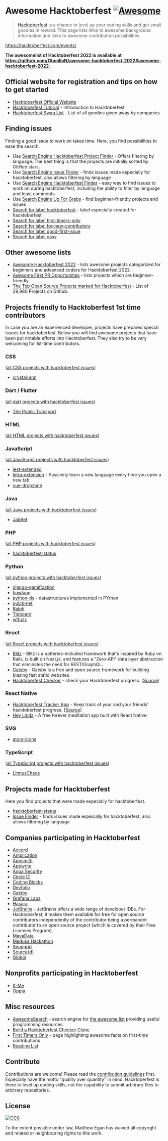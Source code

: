 # Awesome Hacktoberfest [![Awesome](https://cdn.rawgit.com/sindresorhus/awesome/d7305f38d29fed78fa85652e3a63e154dd8e8829/media/badge.svg)](https://github.com/sindresorhus/awesome)

> [Hacktoberfest](https://hacktoberfest.com/) is a chance to level up your coding skills and get small goodies in reward.
> This page lists links to awesome background information and links to awesome contribution possibilities.

https://hacktoberfest.com/events/

**The awesomelist of Hacktoberfest 2022 is available at <https://github.com/OtacilioN/awesome-hacktoberfest-2022#awesome-hacktoberfest-2022->**

## Official website for registration and tips on how to get started

- [Hacktoberfest Official Website](https://hacktoberfest.digitalocean.com/)
- [Hacktoberfest Tutorial](https://www.youtube.com/watch?v=mll-akn8Gqs) - Introduction to Hacktoberfest
- [Hacktoberfest Swag List](https://hacktoberfestswaglist.com/) - List of all goodies given away by companies

## Finding issues

Finding a good issue to work on takes time.
Here, you find possibilities to ease the search.

- Use [Search Engine Hacktoberfest Project Finder](https://hacktoberfest-projects.vercel.app/) - Offers filtering by language. The best thing is that the projects are initially sorted by GitHub stars.
- Use [Search Engine Issue Finder](http://hacktoberfest-finder.netlify.com) - finds issues made especially for hacktoberfest, also allows filtering by language
- Use [Search Engine Hacktoberfest Finder](https://hacktoberfest-finder.netlify.app/) - easy way to find issues to work on during hacktoberfest, including the ability to filter by language and least comments.
- Use [Search Engine Up For Grabs](https://up-for-grabs.net/#/) - find beginner-friendly projects and issues
- [Search for label hacktoberfest](https://github.com/search?q=label%3Ahacktoberfest+state%3Aopen+type%3Aissue) - label especially created for hacktoberfest
- [Search for label first-timers-only](https://github.com/search?q=label%3Afirst-timers-only+state%3Aopen+type%3Aissue)
- [Search for label for-new-contributors](https://github.com/search?q=label%3Afor-new-contributors+state%3Aopen+type%3Aissue)
- [Search for label good-first-issue](https://github.com/search?q=label%3Agood-first-issue+state%3Aopen+type%3Aissue)
- [Search for label easy](https://github.com/search?q=label%3Aeasy)

## Other awesome lists

- [Awesome Hacktoberfest 2022](https://github.com/OtacilioN/awesome-hacktoberfest-2022) - lists awesome projects categorized for beginners and advanced coders for Hacktoberfest 2022
- [Awesome First PR Opportunities](https://github.com/MunGell/awesome-for-beginners) - lists projects which are beginner-friendly.
- [The Top Open Source Projects marked for Hacktoberfest](https://awesomeopensource.com/projects/hacktoberfest) - List of 29,980 Projects on Github.

## Projects friendly to Hacktoberfest 1st time contributors

In case you are an experienced developer, projects have prepared special issues for hacktoberfest.
Below you will find awesome projects that have been put notable efforts into Hacktoberfest.
They also try to be very welcoming for 1st-time contributors.

### CSS

([all CSS projects with hacktoberfest issues](https://github.com/search?utf8=%E2%9C%93&q=label%3Ahacktoberfest+state%3Aopen+type%3Aissue+language%3AJava&type=Issues&ref=advsearch&l=CSS))

- [crystal-ann](https://github.com/crystal-community/crystal-ann)

### Dart / Flutter

([all dart projects with hacktoberfest issues](https://github.com/search?utf8=%E2%9C%93&q=label%3Ahacktoberfest+state%3Aopen+type%3Aissue+language%3ADart&type=Issues&ref=advsearch&l=Dart&l=))

- [The Public Transport](https://github.com/thepublictransport/thepublictransport-app)

### HTML

([all HTML projects with hacktoberfest issues](https://github.com/search?utf8=%E2%9C%93&q=label%3Ahacktoberfest+state%3Aopen+type%3Aissue+language%3AJava&type=Issues&ref=advsearch&l=HTML))

### JavaScript

([all JavaScript projects with hacktoberfest issues](https://github.com/search?utf8=%E2%9C%93&q=label%3Ahacktoberfest+state%3Aopen+type%3Aissue+language%3AJava&type=Issues&ref=advsearch&l=JavaScript))

- [jest-extended](https://github.com/mattphillips/jest-extended)
- [letra-extension](https://github.com/jayehernandez/letra-extension) - Passively learn a new language every time you open a new tab
- [vue-dropzone](https://github.com/rowanwins/vue-dropzone)

### Java

([all Java projects with hacktoberfest issues](https://github.com/search?utf8=%E2%9C%93&q=label%3Ahacktoberfest+state%3Aopen+type%3Aissue+language%3AJava&type=Issues&ref=advsearch&l=Java&l=))

- [JabRef](https://www.jabref.org/hacktoberfest/2019.html)

### PHP

([all PHP projects with hacktoberfest issues](https://github.com/search?utf8=%E2%9C%93&q=label%3Ahacktoberfest+state%3Aopen+type%3Aissue+language%3APHP&type=Issues&ref=advsearch&l=&l=))

- [hacktoberfest-status](https://github.com/niclasleonbock/hacktoberfest-status)

### Python

([all python projects with hacktoberfest issues](https://github.com/search?utf8=%E2%9C%93&q=label%3Ahacktoberfest+state%3Aopen+type%3Aissue+language%3APython&type=Issues&ref=advsearch&l=Dart&l=))

- [django-gamification](https://github.com/mattjegan/django-gamification)
- [howlong](https://github.com/mattjegan/HowLong)
- [python-ds](https://github.com/prabhupant/python-ds) - datastructures implemented in PYthon
- [quick-net](https://github.com/Zwork101/quick-net)
- [Ralph](https://github.com/allegro/ralph)
- [Tipboard](https://github.com/allegro/tipboard)
- [wtfuzz](https://github.com/mattjegan/wtfuzz)

### React

([all React projects with hacktoberfest issues](https://github.com/search?utf8=%E2%9C%93&q=label%3Ahacktoberfest+state%3Aopen+type%3Aissue+language%3ADart&type=Issues&ref=advsearch&l=React&l=))

- [Blitz](https://github.com/blitz-js/blitz) - Blitz is a batteries-included framework that's inspired by Ruby on Rails, is built on Next.js, and features a "Zero-API" data layer abstraction that eliminates the need for REST/GraphQL.
- [Gatsby](https://github.com/gatsbyjs/gatsby) - Gatsby is a free and open source framework for building blazing fast static websites.
- [Hacktoberfest Checker](https://hacktoberfestchecker.jenko.me/) - check your Hacktoberfest progress. [[Source](https://github.com/jenkoian/hacktoberfest-checker)]

### React Native

- [Hacktoberfest Tracker App](https://hacktoberfestchecker.jenko.me/) - Keep track of your and your friends' hacktoberfest progress. [[Source](https://github.com/KeyboardNinjas/hacktoberfest-mobileapp)]
- [Hey Linda](https://github.com/heylinda/heylinda-app) - A free forever meditation app built with React Native.

### SVG

- [atom-icons](https://github.com/HackeSta/atom-icons)

### TypeScript

([all TypeScript projects with hacktoberfest issues](https://github.com/search?utf8=%E2%9C%93&q=label%3Ahacktoberfest+state%3Aopen+type%3Aissue+language%3ATypescript&type=Issues&ref=advsearch&l=Typescript))

- [LitmusChaos](https://github.com/litmuschaos/litmus/issues?q=is%3Aissue+is%3Aopen+label%3AHacktoberfest)

## Projects made for Hacktoberfest

Here you find projects that were made especially for hacktoberfest.

- [hacktoberfest-status](https://github.com/niclasleonbock/hacktoberfest-status)
- [Issue Finder](http://hacktoberfest-finder.netlify.com) - finds issues made especially for hacktoberfest, also allows filtering by language

## Companies participating in Hacktoberfest

- [Accord](https://www.accordproject.org/events/hacktoberfest-2019/)
- [Amplication](https://www.github.com/amplication/amplication)
- [Appsmith](https://hacktoberfest.appsmith.com/)
- [Appwrite](https://medium.com/appwrite-io/hacktoberfest-2019-is-almost-here-lets-celebrate-it-together-24b311236dd)
- [Aqua Security](https://blog.aquasec.com/aqua-open-source-security-hacktoberfest)
- [Circle CI](https://circleci-public.github.io/hacktoberfest/#/)
- [Coding Blocks](https://blog.codingblocks.com/2019/cb-hacktoberfest-2019/)
- [Devfolio](https://devfolio.co/blog/hacktoberfest-2019-devfolio/)
- [Gatsby](https://github.com/gatsbyjs/store.gatsbyjs.org)
- [Grafana Labs](https://github.com/grafana/grafana)
- [Hasura](https://blog.hasura.io/hasura-joins-hacktoberfest-2019/)
- [JetBrains](https://www.jetbrains.com/lp/hacktoberfest-2020/) - JetBrains offers a wide range of developer IDEs. For Hacktoberfest, it makes them available for free for open source contributors independently of the contributor being a permanent contributor to an open source project (which is covered by their Free Licenses Program).
- [MayaData](https://blog.mayadata.io/celebrate-hacktoberfest-2020-open-source-with-mayadata)
- [Medusa Hackathon](https://medusajs.com/blog/medusa-hackathon/)
- [Sendgrid](https://sendgrid.com/blog/hacktoberfest-2018-hack-on-sendgrid-open-source-projects/)
- [Source{d}](https://go.sourced.tech/hacktoberfest)
- [Globol](https://hacktoberfest.globo.com/)

## Nonprofits participating in Hacktoberfest

- [If-Me](https://github.com/ifmeorg/ifme/labels/hacktoberfest)
- [Oppia](https://github.com/oppia/oppia/labels/Hacktoberfest)

## Misc resources

- [AwesomeSearch](https://awesomelists.top/) - search engine for [the awesome list](https://github.com/sindresorhus/awesome/blob/master/readme.md) providing useful programming resources.
- [Build a Hacktoberfest Checker Clone](https://pybit.es/codechallenge38.html)
- [First Timers Only](https://www.firsttimersonly.com/) - page highlighting awesome facts on first-time contributions
- [Reading List](https://github.com/mattjegan/reading-list)

## Contribute

Contributions are welcome!
Please read the [contribution guidelines](contributing.md) first.
Especially have the motto "quality over quantity" in mind.
Hacktoberfest is there to level up coding skills, not the capability to submit arbitrary files to arbitrary repositories.

## License

[![CC0](http://mirrors.creativecommons.org/presskit/buttons/88x31/svg/cc-zero.svg)](http://creativecommons.org/publicdomain/zero/1.0)

To the extent possible under law, Matthew Egan has waived all copyright and related or neighbouring rights to this work.
